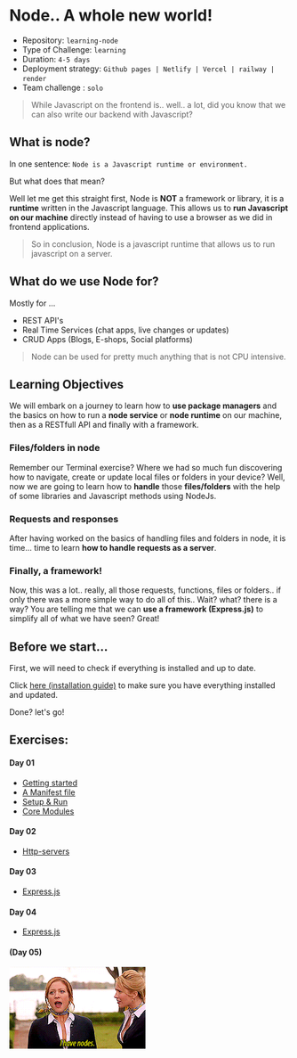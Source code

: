 # Node.. A whole new world!

- Repository: `learning-node`
- Type of Challenge: `learning`
- Duration: `4-5 days`
- Deployment strategy: `Github pages | Netlify | Vercel | railway | render`
- Team challenge : `solo`

> While Javascript on the frontend is.. well.. a lot, did you know that we can also write our backend with Javascript?

## What is node?
In one sentence: `Node is a Javascript runtime or environment.`

But what does that mean?

Well let me get this straight first, Node is **NOT** a framework or library, it is a **runtime** written in the Javascript language. This allows us to **run Javascript on our machine** directly instead of having to use a browser as we did in frontend applications.

> So in conclusion, Node is a javascript runtime that allows us to run javascript on a server. 

## What do we use Node for?
Mostly for ...
 - REST API's
 - Real Time Services (chat apps, live changes or updates)
 - CRUD Apps (Blogs, E-shops, Social platforms)

> Node can be used for pretty much anything that is not CPU intensive.

## Learning Objectives

We will embark on a journey to learn how to **use package managers** and the basics on how to run a **node service** or **node runtime** on our machine, then as a RESTfull API and finally with a framework.

### Files/folders in node
Remember our Terminal exercise? Where we had so much fun discovering how to navigate, create or update local files or folders in your device? Well, now we are going to learn how to **handle** those **files/folders** with the help of some libraries and Javascript methods using NodeJs.

### Requests and responses
After having worked on the basics of handling files and folders in node, it is time... time to learn **how to handle requests as a server**.

### Finally, a framework!
Now, this was a lot.. really, all those requests, functions, files or folders.. if only there was a more simple way to do all of this.. Wait? what? there is a way? You are telling me that we can **use a framework (Express.js)** to simplify all of what we have seen? Great!

## Before we start...
First, we will need to check if everything is installed and up to date.

Click [here (installation guide)](./_installation/README.md) to make sure you have everything installed and updated.

Done? let's go!

## Exercises:
#### Day 01
- [Getting started](./01.Getting-started)
- [A Manifest file](./02.A-manifest-file)
- [Setup & Run](./03.Setup-and-run)
- [Core Modules](./04.Core-modules)

#### Day 02
- [Http-servers](./05.Http-servers)
#### Day 03
- [Express.js](./06.Express-js)
#### Day 04
- [Express.js](./06.Express-js)
#### (Day 05)

![](./_assets/i-have-nodes.gif)
